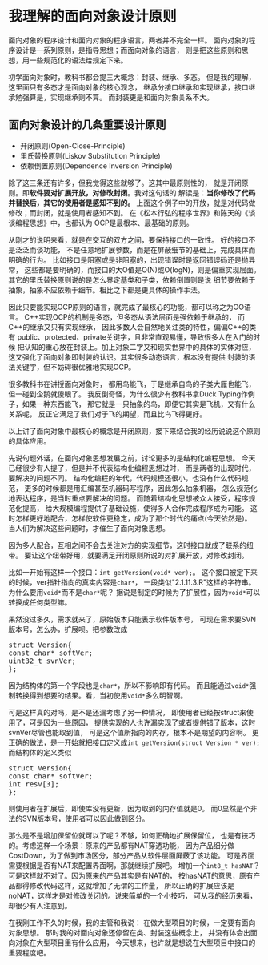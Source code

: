 我理解的面向对象设计原则
====
面向对象的程序设计和面向对象的程序语言，两者并不完全一样。
面向对象的程序设计是一系列原则，是指导思想；而面向对象的语言，
则是把这些原则和思想，用一些规范化的语法给规定下来。

初学面向对象时，教科书都会提三大概念：封装、继承、多态。
但是我的理解，这里面只有多态才是面向对象的核心观念，
继承分接口继承和实现继承，接口继承勉强算是，实现继承则不算。
而封装更是和面向对象关系不大。

面向对象设计的几条重要设计原则
-----
* 开闭原则(Open-Close-Principle)
* 里氏替换原则(Liskov Substitution Principle)
* 依赖倒置原则(Dependence Inversion Principle)

除了这三条还有许多，但我觉得这些就够了。这其中最原则性的，
就是开闭原则。即**软件要对扩展开放，对修改封闭**。我对这句话的
解读是：**当你修改了代码并替换后，其它的使用者是感知不到的。**
上面这个例子中的开放，就是对代码做修改；而封闭，就是使用者感知不到。
在《松本行弘的程序世界》和陈天的《谈谈编程思想》中，也都认为
OCP是最根本、最基础的原则。

从刚才的说明来看，就是在交互的双方之间，要保持接口的一致性。
好的接口不是泛泛而谈功能，
不是任意地扩展参数，而是在屏蔽细节的基础上，完成具体而明确的行为。
比如接口是阻塞或是非阻塞的，出现错误时是返回错误码还是抛异常，
这些都是要明确的，而接口的大O值是O(N)或O(logN)，则是偏重实现层面。
其它的里氏替换原则说的是怎么界定基类和子类，依赖倒置则是说
细节要依赖于抽象，抽象不应依赖于细节。相比之下都是更具体的操作手法。

因此只要能实现OCP原则的语言，就完成了最核心的功能，都可以称之为OO语言。
C++实现OCP的机制是多态，但多态从语法层面是强依赖于继承的，
而C++的继承又只有实现继承，
因此多数人会自然地关注类的特性，偏偏C++的类有
public、protected、private关键字，且非常直观易懂，导致很多人在入门的时候
把认知的重心放在封装上。加上对象二字又和现实世界中的具体的实体对应，
这又强化了面向对象即封装的认识。其实很多动态语言，根本没有提供
封装的语法关键字，但不妨碍很优雅地实现OCP。

很多教科书在讲授面向对象时，
都用鸟能飞，于是继承自鸟的子类大雁也能飞，但一碰到企鹅就傻眼了。
我反倒奇怪，为什么很少有教科书拿Duck Typing作例子，如果一种东西能飞，
那它就是一只抽象的鸟，即便它其实是飞机，又有什么关系呢，
反正它满足了我们对于飞的期望，而且比鸟飞得更好。

以上讲了面向对象中最核心的概念是开闭原则，接下来结合我的经历说说这个原则的具体应用。

先说句题外话，在面向对象思想发展之前，讨论更多的是结构化编程思想。
今天已经很少有人提了，但是并不代表结构化编程思想过时，
而是两者的出现时代，要解决的问题不同。
结构化编程的年代，代码规模还很小，也没有什么代码规范，
更多的时候都是用汇编甚至机器码写程序，因此怎么抽象机器，
怎么规范化地表达程序，是当时重点要解决的问题。
而随着结构化思想被众人接受，程序规范化提高，
给大规模编程提供了基础设施，使得多人合作完成程序成为可能。
这时怎样更好地配合，怎样使软件更稳定，成为了那个时代的痛点(今天依然是)。
当人们为解决这些问题时，才催生了面向对象思想。

因为多人配合，互相之间不会去关注对方的实现细节，这时接口就成了联系的纽带。
要让这个纽带好用，就要满足开闭原则所说的对扩展开放，对修改封闭。

比如一开始有这样一个接口：`int getVersion(void* ver);`。
这个接口被定下来的时候，ver指针指向的真实内容是`char*`，
一段类似"2.1.11.3.R"这样的字符串。为什么要用`void*`而不是`char*`呢？
据说是制定的时候为了扩展性，因为`void*`可以转换成任何类型嘛。

果然没过多久，需求就来了，原始版本只能表示软件版本号，
可现在需求要SVN版本号，怎么办，扩展呗。把参数改成
<pre>
struct Version{
const char* softVer;
uint32_t svnVer;
};
</pre>
因为结构体的第一个字段也是`char*`，所以不影响即有代码。
而且能通过`void*`强制转换得到想要的结果。看，当初使用`void*`多么明智啊。

可是这样真的对吗，是不是还漏考虑了另一种情况，
即使用者已经按struct来使用了，可是因为一些原因，
提供实现的人也许漏实现了或者提供错了版本，这时svnVer尽管也能取到值，
可是这个值所指向的内存，根本不是期望的内容啊。
更正确的做法，是一开始就把接口定义成`int getVersion(struct Version * ver);`
而结构体的定义类似
<pre>
struct Version{
const char* softVer;
int resv[3];
};
</pre>
则使用者在扩展后，即使库没有更新，因为取到的内存值就是0。
而0显然是个非法的SVN版本号，使用者可以因此做到区分。

那么是不是增加保留位就可以了呢？不够，如何正确地扩展保留位，
也是有技巧的。考虑这样一个场景：原来的产品都有NAT穿透功能，
因为产品细分做CostDown，为了做到市场区分，部分产品从软件层面屏蔽了该功能。
可是界面需要根据是否有NAT来配置界面啊，那就继续扩展吧。
增加一个`int8_t hasNAT`？可是这样就不对了。因为原来的产品其实是有NAT的，
按hasNAT的意思，原有产品都得修改代码这样，这就增加了无谓的工作量，
所以正确的扩展应该是noNAT，这样才是对修改关闭的。说来简单的一个小技巧，
可从我的经历来看，却很少有人注意到。

在我刚工作不久的时候，我的主管和我说：
在做大型项目的时候，一定要有面向对象思想。
那时我的对面向对象还停留在类、封装这些概念上，
并没有体会出面向对象在大型项目里有什么应用，
今天想来，也许就是想说在大型项目中接口的重要程度吧。